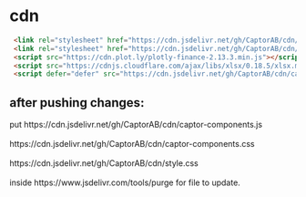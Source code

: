 # cdn


```html
 <link rel="stylesheet" href="https://cdn.jsdelivr.net/gh/CaptorAB/cdn/captor-components.css" />
 <link rel="stylesheet" href="https://cdn.jsdelivr.net/gh/CaptorAB/cdn/style.css" />
 <script src="https://cdn.plot.ly/plotly-finance-2.13.3.min.js"></script>
 <script src="https://cdnjs.cloudflare.com/ajax/libs/xlsx/0.18.5/xlsx.mini.min.js"></script>
 <script defer="defer" src="https://cdn.jsdelivr.net/gh/CaptorAB/cdn/captor-components.js"></script>
```
<h2>
after pushing changes:</h2>
put https://cdn.jsdelivr.net/gh/CaptorAB/cdn/captor-components.js <br/><br/>
    https://cdn.jsdelivr.net/gh/CaptorAB/cdn/captor-components.css <br/><br/>
    https://cdn.jsdelivr.net/gh/CaptorAB/cdn/style.css <br/><br/>
    inside https://www.jsdelivr.com/tools/purge for file to update.

